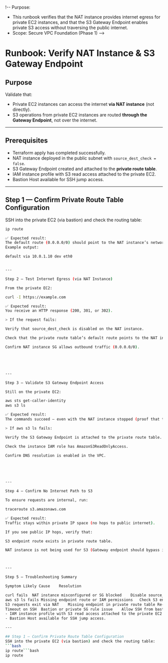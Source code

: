 !--
Purpose:
- This runbook verifies that the NAT instance provides internet egress for private EC2 instances,
  and that the S3 Gateway Endpoint enables private S3 access without traversing the public internet.
- Scope: Secure VPC Foundation (Phase 1)
-->

# Runbook: Verify NAT Instance & S3 Gateway Endpoint

## Purpose
Validate that:
- Private EC2 instances can access the internet **via NAT instance** (not directly).  
- S3 operations from private EC2 instances are routed **through the Gateway Endpoint**, not over the internet.  

---

## Prerequisites
<!-- Confirm environment readiness before running validation -->
- Terraform apply has completed successfully.  
- NAT instance deployed in the public subnet with `source_dest_check = false`.  
- S3 Gateway Endpoint created and attached to the **private route table**.  
- IAM instance profile with S3 read access attached to the private EC2.  
- Bastion Host available for SSH jump access.  

---

## Step 1 — Confirm Private Route Table Configuration
SSH into the private EC2 (via bastion) and check the routing table:
```bash
ip route

✅ Expected result:
The default route (0.0.0.0/0) should point to the NAT instance’s network interface (ENI ID).
Example output:

default via 10.0.1.10 dev eth0


---

Step 2 — Test Internet Egress (via NAT Instance)

From the private EC2:

curl -I https://example.com

✅ Expected result:
You receive an HTTP response (200, 301, or 302).

> If the request fails:

Verify that source_dest_check is disabled on the NAT instance.

Check that the private route table’s default route points to the NAT instance ENI.

Confirm NAT instance SG allows outbound traffic (0.0.0.0/0).





---

Step 3 — Validate S3 Gateway Endpoint Access

Still on the private EC2:

aws sts get-caller-identity
aws s3 ls

✅ Expected result:
The commands succeed — even with the NAT instance stopped (proof that traffic uses the Gateway Endpoint).

> If aws s3 ls fails:

Verify the S3 Gateway Endpoint is attached to the private route table.

Check the instance IAM role has AmazonS3ReadOnlyAccess.

Confirm DNS resolution is enabled in the VPC.





---

Step 4 — Confirm No Internet Path to S3

To ensure requests are internal, run:

traceroute s3.amazonaws.com

✅ Expected result:
Traffic stays within private IP space (no hops to public internet).

If you see public IP hops, verify that:

S3 endpoint route exists in private route table.

NAT instance is not being used for S3 (Gateway endpoint should bypass it).



---

Step 5 — Troubleshooting Summary

Symptom	Likely Cause	Resolution

curl fails	NAT instance misconfigured or SG blocked	Disable source_dest_check, verify routes
aws s3 ls fails	Missing endpoint route or IAM permissions	Check S3 endpoint and instance role
S3 requests exit via NAT	Missing endpoint in private route table	Re-attach endpoint to correct route table
Timeout on SSH	Bastion or private SG rule issue	Allow SSH from bastion SG to private EC2 SG- S3 Gateway Endpoint created and attached to the **private route table**.  
- IAM instance profile with S3 read access attached to the private EC2.  
- Bastion Host available for SSH jump access.  

---

## Step 1 — Confirm Private Route Table Configuration
SSH into the private EC2 (via bastion) and check the routing table:
```bash
ip route```bash
ip route
```

<!--
Expected:
default points to the NAT instance ENI.
Test internet egress (on private EC2)
curl -I https://example.com

Expected:
HTTP 200/301/302.
Test S3 access via Gateway Endpoint (on private EC2)
aws sts get-caller-identity
aws s3 ls

Expected:
S3 operations succeed without traversing the internet/NAT.

Troubleshooting: 
curl fails → verify NAT instance source_dest_check=false; check private route table default route.

aws s3 ls fails → confirm endpoint is attached to private route table; verify instance IAM policy.

SSH path → ensure access to private EC2 only through bastion.
-->
